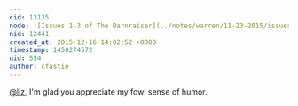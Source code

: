 ```yaml
---
cid: 13135
node: ![Issues 1-3 of The Barnraiser](../notes/warren/11-23-2015/issues-1-3-of-the-barnraiser)
nid: 12441
created_at: 2015-12-16 14:02:52 +0000
timestamp: 1450274572
uid: 554
author: cfastie
---
```


[@liz](/profile/liz), I'm glad you appreciate my fowl sense of humor.